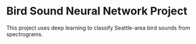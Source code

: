 # Bird Sound Neural Network Project

This project uses deep learning to classify Seattle-area bird sounds from spectrograms.